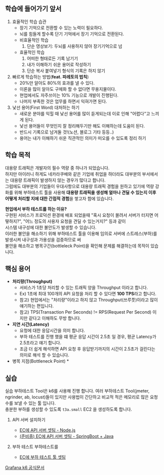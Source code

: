 ## 학습에 들어가기 앞서

1) 효율적인 학습 습관
    - 장기 기억으로 전환할 수 있는 노력이 필요하다.
    - 뇌를 힘들게 할수록 단기 기억에서 장기 기억으로 전환된다.
    - 비효율적인 학습
        1. 단순 영상보기: 두뇌를 사용하지 않아 장기기억으로 넘
    - 효율적인 학습
        1. 어떠한 형태로든 기록 남기기
        2. 내가 이해하기 쉬운 용어로 작성하기
        3. 단순 복사 붙여넣기 형식의 기록은 하지 않기
2) 빠르게 학습하는 방법(**feat. 파레토의 법칙**)
    - 20%만 알아도 80%의 효과를 낼 수 있다.
    - 이론을 많이 알아도 구체화 할 수 없다면 무용지물이다.
    - 현업에서도 자주쓰이는 10% 기능으로 개발이 진행된다.
    - 나머지 부족한 것은 업무를 하면서 익혀가면 된다.
3) 낯선 용어(First Word) 대처하는 하기
    - 새로운 분야를 익힐 때 낯선 용어를 많이 듣게되는데 이로 인해 "어렵다"고 느끼게 된다.
    - 낯선 용어들이 무엇인지 잘 정리해두기만 해도 이해하는데 도움이 된다.
    - 반드시 기록으로 남겨둘 것!(노션, 블로그 기타 등등..)
    - 용어는 내가 이해하기 쉬운 직관적인 의미가 떠오를 수 있도록 정리 하기

## 학습 목적

대용량 트래픽은 개발자의 필수 역량 중 하나가 되었습니다.  
하지만 아이러니 하게도 네카라쿠배와 같은 기업에 취업을 하더라도 대부분의 부서에서는 대용량 트래픽이 발생하지 않는 경우가 많다고 합니다.    
그럼에도 대부분의 기업들이 우대사항으로 대용량 트래픽 경험을 원하고 있기에
역량 강화를 위해 부하테스트 툴을 사용해 **대용량 트래픽을 생성해 얼마나 견딜 수 있는지 이후 어떻게 처리할 지에 대한 간접적 경험**을 쌓고자 함에 있습니다.

**현업에서 부하 테스트를 하는 이유?**   
구현된 서비스가 프로덕션 환경에 배포 되었을때 "혹시 요청이 몰려서 서버가 터지면 어떻하지?", "어느 정도의 사용자 요청을 견딜 수 있는거지?" 등과 같이   
시스템 내구성에 대한 불안도가 발생할 수 있습니다.   
이러한 불안을 해소하기 위해 부하테스트 툴을 이용해 임의로 서버에 스트레스(부하)를 발생시켜 내구성과 가용성을 검증하므로 써    
불안을 해소하고 병목구간(bottleleck Point)을 확인해 문제를 해결하는데 목적이 있습니다.

## 핵심 용어

* **처리량(Throughput)**
    * 서비스가 1초당 처리할 수 있는 트래픽 양을 Throughput 이라고 합니다.
    * Ex) 1초에 최대 100개의 API 요청을 처리 할 수 있다면 **100 TPS**라고 합니다.
    * 참고) 현업에서는 "처리량"이라고 하지 않고 Throughput(쓰루풋)이라고 많이 얘기하는 편입니다.
    * 참고) TPS(Transaction Per Seconds) != RPS(Request Per Second) 이지만 같다고 이해하도 무방 합니다.
* **지연 시간(Latency)**
    * 요청에 대한 응답시간을 의미 합니다.
    * 부하 테스트를 진행 했을 떄 평균 응답 시간이 2.5초 일 경우, 평균 Latency가 2.5초라고 얘기 합니다.
    * 조금 더 쉽게 해석하면 API 요청 후 응답받기까지의 시간이 2.5초가 걸린다는 의미로 해석 할 수 있습니다.
* 병목 지점(Bottleneck Point)
    *

## 실습

실습 부하테스트 Tool은 k6를 사용해 진행 합니다.
여러 부하테스트 Tool(jmeter, ngrinder, ab, locust)들이 있지만 사용법이 간단하고 비교적 적은 메모리로 많은 요청 수를 보낼 수 있는 툴 입니다.   
충분한 부하를 생성할 수 있도록 `t3a.small` EC2 을 생성하도록 합니다.

1) API 서버 설치하기
    - [EC에 API 서버 셋팅 - Node.js](../app-traffic-testing/docs/API%20서버%20설치(Node).md)
    - [(준비중) EC에 API 서버 셋팅 - SpringBoot + Java](../app-traffic-testing/docs/API%20서버%20설치(Java).md)

2) 부하 테스트
부하테스트를 
    - [EC에 부하 테스트 툴 셋팅](../app-traffic-testing/docs/k6%20설치.md)



[Grafana k6 공식문서](https://grafana.com/docs/k6/latest/)